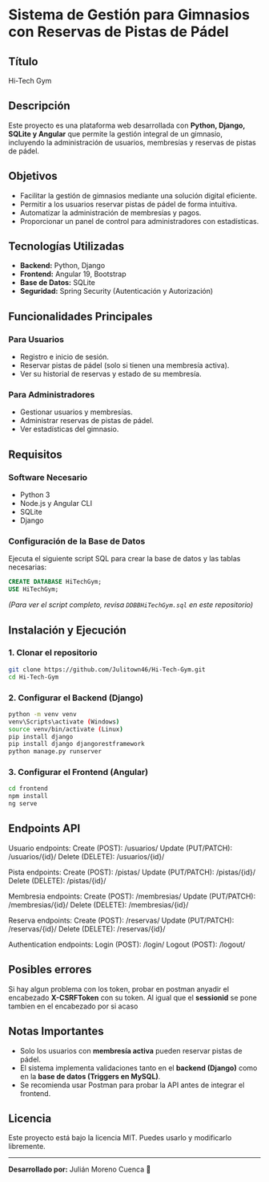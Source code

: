 # Sistema de Gestión para Gimnasios con Reservas de Pistas de Pádel

## Título
Hi-Tech Gym

## Descripción
Este proyecto es una plataforma web desarrollada con **Python, Django, SQLite y Angular** que permite la gestión integral de un gimnasio, incluyendo la administración de usuarios, membresías y reservas de pistas de pádel.

## Objetivos
- Facilitar la gestión de gimnasios mediante una solución digital eficiente.
- Permitir a los usuarios reservar pistas de pádel de forma intuitiva.
- Automatizar la administración de membresías y pagos.
- Proporcionar un panel de control para administradores con estadísticas.

## Tecnologías Utilizadas
- **Backend:** Python, Django
- **Frontend:** Angular 19, Bootstrap
- **Base de Datos:** SQLite
- **Seguridad:** Spring Security (Autenticación y Autorización)

## Funcionalidades Principales
### Para Usuarios
- Registro e inicio de sesión.
- Reservar pistas de pádel (solo si tienen una membresía activa).
- Ver su historial de reservas y estado de su membresía.

### Para Administradores
- Gestionar usuarios y membresías.
- Administrar reservas de pistas de pádel.
- Ver estadísticas del gimnasio.

## Requisitos
### Software Necesario
- Python 3
- Node.js y Angular CLI
- SQLite
- Django

### Configuración de la Base de Datos
Ejecuta el siguiente script SQL para crear la base de datos y las tablas necesarias:

```sql
CREATE DATABASE HiTechGym;
USE HiTechGym;
```
_(Para ver el script completo, revisa `DDBBHiTechGym.sql` en este repositorio)_

## Instalación y Ejecución
### 1. Clonar el repositorio
```sh
git clone https://github.com/Julitown46/Hi-Tech-Gym.git
cd Hi-Tech-Gym
```

### 2. Configurar el Backend (Django)
```sh
python -m venv venv
venv\Scripts\activate (Windows)
source venv/bin/activate (Linux)
pip install django
pip install django djangorestframework
python manage.py runserver
```

### 3. Configurar el Frontend (Angular)
```sh
cd frontend
npm install
ng serve
```

## Endpoints API

Usuario endpoints:
Create (POST): /usuarios/
Update (PUT/PATCH): /usuarios/{id}/
Delete (DELETE): /usuarios/{id}/

Pista endpoints:
Create (POST): /pistas/
Update (PUT/PATCH): /pistas/{id}/
Delete (DELETE): /pistas/{id}/

Membresia endpoints:
Create (POST): /membresias/
Update (PUT/PATCH): /membresias/{id}/
Delete (DELETE): /membresias/{id}/

Reserva endpoints:
Create (POST): /reservas/
Update (PUT/PATCH): /reservas/{id}/
Delete (DELETE): /reservas/{id}/

Authentication endpoints:
Login (POST): /login/
Logout (POST): /logout/


## Posibles errores

Si hay algun problema con los token, probar en postman anyadir el encabezado **X-CSRFToken** con su token.
Al igual que el **sessionid** se pone tambien en el encabezado por si acaso

## Notas Importantes
- Solo los usuarios con **membresía activa** pueden reservar pistas de pádel.
- El sistema implementa validaciones tanto en el **backend (Django)** como en la **base de datos (Triggers en MySQL)**.
- Se recomienda usar Postman para probar la API antes de integrar el frontend.

## Licencia
Este proyecto está bajo la licencia MIT. Puedes usarlo y modificarlo libremente.

---
**Desarrollado por:** Julián Moreno Cuenca 🚀

